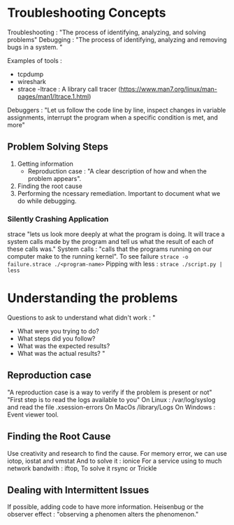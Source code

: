 # Troubleshooting Concepts
Troubleshooting : "The process of identifying, analyzing, and solving problems"
Debugging : "The process of identifying, analyzing and removing bugs in a system. "

Examples of tools : 
- tcpdump 
- wireshark
- strace
-ltrace : A library call tracer (https://www.man7.org/linux/man-pages/man1/ltrace.1.html)

Debuggers : 
"Let us follow the code line by line, inspect changes in variable assignments, interrupt the program when a specific condition is met, and more"

## Problem Solving Steps 
1. Getting information
    - Reproduction case : "A clear description of how and when the problem appears".
2. Finding the root cause
3. Performing the ncessary remediation. 
Important to document what we do while debugging. 

### Silently Crashing Application
strace "lets us look more deeply at what the program is doing. It will trace a system calls made by the program and tell us what the result of each of these calls was."
System calls : "calls that the programs running on our computer make to the running kernel". 
To see failure `strace -o failure.strace ./<program-name>`
Pipping with less : `strace ./script.py | less`

# Understanding the problems
Questions to ask to understand what didn't work :
"
- What were you trying to do?
- What steps did you follow?
- What was the expected results?
- What was the actual results?
"

## Reproduction case 
"A reproduction case is a way to verify if the problem is present or not"
"First step is to read the logs available to you"
On Linux : /var/log/syslog and read the file .xsession-errors
On MacOs /library/Logs
On Windows : Event viewer tool.
## Finding the Root Cause
Use creativity and research to find the cause. 
For memory error, we can use iotop, iostat and vmstat
And to solve it : ionice
For a service using to much network bandwith : iftop,
To solve it rsync or Trickle
## Dealing with Intermittent Issues
If possible, adding code to have more information. 
Heisenbug or the observer effect : "observing a phenomen alters the phenomenon."